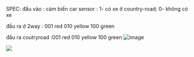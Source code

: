 SPEC:
đầu vào : cảm biến car sensor : 1- có xe ở country-road; 0- không có xe


đầu ra ở 2way : 001 red
                010 yellow
                100 green
              
đầu ra coutryroad :001 red
                   010 yellow
                   100 green
![image](https://github.com/VuDuyPhuong19/DigitalDesign/assets/148622167/6b5dc682-be90-41eb-9b45-2fc45a6a3d14)

<img src="![image](https://github.com/VuDuyPhuong19/DigitalDesign/assets/148622167/a5a32fda-319d-454f-9b2a-6bafa58078cb)
">
